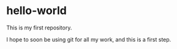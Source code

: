 # hello-world
This is my first repository.

I hope to soon be using git for all my work, and this is a first step.
